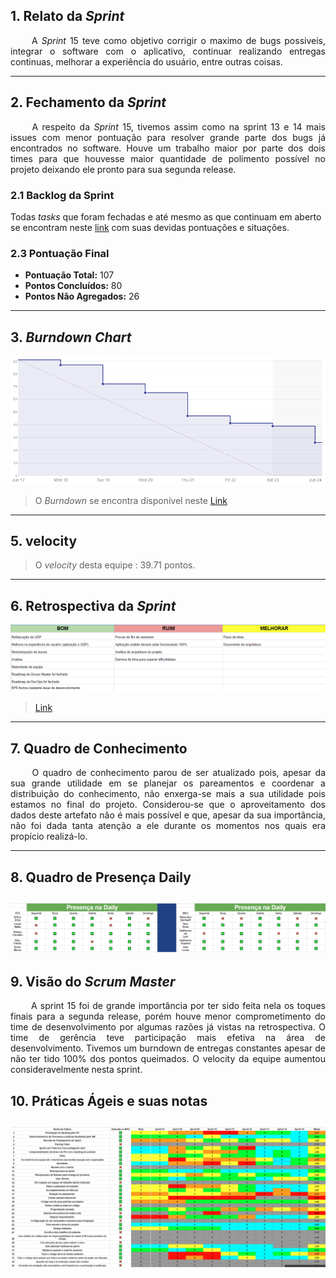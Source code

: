 ## 1. Relato da _Sprint_

<p align="justify">&emsp;&emsp; A <i>Sprint</i> 15 teve como objetivo corrigir o maximo de bugs possiveis, integrar o software com o aplicativo, continuar realizando entregas continuas, melhorar a experiência do usuário, entre outras coisas.</p>

---

## 2. Fechamento da _Sprint_
<p align="justify">&emsp;&emsp; A respeito da <i>Sprint</i> 15,  tivemos assim como na sprint 13 e 14 mais issues com menor pontuação para resolver grande parte dos bugs já encontrados no software. Houve um trabalho maior por parte dos dois times para que houvesse maior quantidade de polimento possível no projeto deixando ele pronto para sua segunda release.
</p>

### 2.1 Backlog da Sprint
Todas <i>tasks</i> que foram fechadas e até mesmo as que continuam em aberto se encontram neste [link](https://github.com/fga-gpp-mds/2018.1-Reabilitacao-Motora/milestone/18) com suas devidas pontuações e situações.

### 2.3 Pontuação Final

* **Pontuação Total:** 107
* **Pontos Concluídos:** 80
* **Pontos Não Agregados:** 26

---

## 3. _Burndown Chart_

![](/docs/imagens/Burndown/Sprint_15.png?raw=true)


> O _Burndown_ se encontra disponível neste [Link](https://github.com/fga-gpp-mds/2018.1-Reabilitacao-Motora#reports?report=burndown&milestoneId=3431943)

---

## 5. velocity

> O _velocity_ desta equipe  : 39.71 pontos.

---


## 6. Retrospectiva da _Sprint_

![](/docs/imagens/Retrospectiva/Retrospectiva_Sprint15.png?raw=true)
 >[Link](/docs/imagens/Retrospectiva/Retrospectiva_Sprint15.png?raw=true)

---


## 7. Quadro de Conhecimento

<p align="justify">&emsp;&emsp; O quadro de conhecimento parou de ser atualizado pois, apesar da sua grande utilidade em se planejar os pareamentos e coordenar a distribuição do conhecimento, não enxerga-se mais a sua utilidade pois estamos no final do projeto. Considerou-se que o aproveitamento dos dados deste artefato não é mais possível e que, apesar da sua importância, não foi dada tanta atenção a ele durante os momentos nos quais era propício realizá-lo.</p>

---

## 8. Quadro de Presença Daily

![](/docs/imagens/Daily/Sprint15.png?raw=true)
---

## 9. Visão do _Scrum Master_
<p align="justify">&emsp;&emsp; A sprint 15 foi de grande importância por ter sido feita nela os toques finais para a segunda release, porém houve menor comprometimento do time de desenvolvimento por algumas razões já vistas na retrospectiva. O time de gerência teve participação mais efetiva na área de desenvolvimento. Tivemos um burndown de entregas constantes apesar de não ter tido 100% dos pontos queimados. O velocity da equipe aumentou consideravelmente nesta sprint.</p>

## 10. Práticas Ágeis e suas notas

![](/docs/imagens/Quadro%20de%20Praticas%20Ageis/Quadro_de_Praticas_Ageis_Sprint15.png?raw=true)
---
